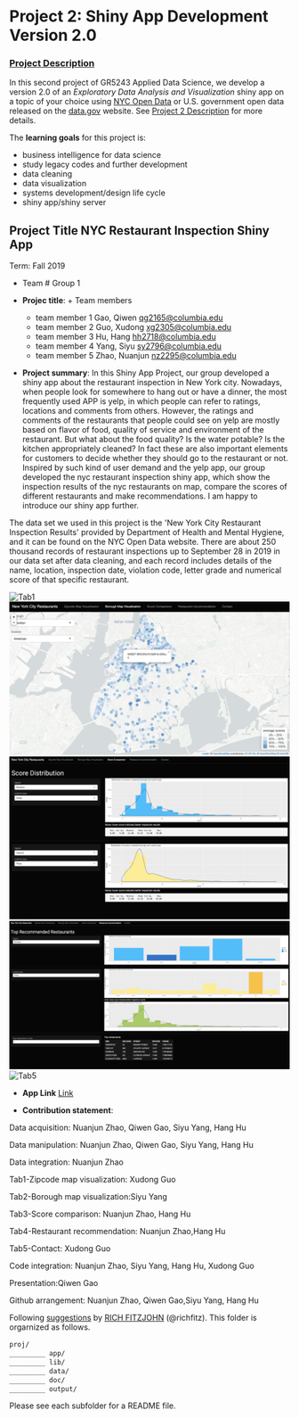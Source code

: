 # Project 2: Shiny App Development Version 2.0

### [Project Description](doc/project2_desc.md)


In this second project of GR5243 Applied Data Science, we develop a version 2.0 of an *Exploratory Data Analysis and Visualization* shiny app on a topic of your choice using [NYC Open Data](https://opendata.cityofnewyork.us/) or U.S. government open data released on the [data.gov](https://data.gov/) website. See [Project 2 Description](doc/project2_desc.md) for more details.  

The **learning goals** for this project is:

- business intelligence for data science
- study legacy codes and further development
- data cleaning
- data visualization
- systems development/design life cycle
- shiny app/shiny server


## Project Title NYC Restaurant Inspection Shiny App 
Term: Fall 2019

+ Team # Group 1
+ **Projec title**: + Team members
	+ team member 1  Gao, Qiwen qg2165@columbia.edu
  + team member 2  Guo, Xudong xg2305@columbia.edu
  + team member 3  Hu, Hang hh2718@columbia.edu
  + team member 4  Yang, Siyu sy2796@columbia.edu
  + team member 5  Zhao, Nuanjun nz2295@columbia.edu
                  


+ **Project summary**: In this Shiny App Project, our group developed a shiny app about the restaurant inspection in New York city. Nowadays, when people look for somewhere to hang out or have a dinner, the most frequently used APP is yelp, in which people can refer to ratings, locations and comments from others. However, the ratings and comments of the restaurants that people could see on yelp are mostly based on flavor of food, quality of service and environment of the restaurant. But what about the food quality? Is the water potable? Is the kitchen appropriately cleaned? In fact these are also important elements for customers to decide whether they should go to the restaurant or not. Inspired by such kind of user demand and the yelp app, our group developed the nyc restaurant inspection shiny app, which show the inspection results of the nyc restaurants on map, compare the scores of different restaurants and make recommendations. I am happy to introduce our shiny app further.

The data set we used in this project is the 'New York City Restaurant Inspection Results' provided by Department of Health and Mental Hygiene, and it can be found on the NYC Open Data website. There are about 250 thousand records of restaurant inspections up to September 28 in 2019 in our data set after data cleaning, and each record includes details of the name, location, inspection date, violation code, letter grade and numerical score of that specific restaurant.

![Tab1](https://github.com/TZstatsADS/fall2019-proj2--sec2-grp1/blob/master/lib/Tab3.png)
![Tab2](https://github.com/TZstatsADS/fall2019-proj2--sec2-grp1/blob/master/lib/Tab4.png)
![Tab3](https://github.com/TZstatsADS/fall2019-proj2--sec2-grp1/blob/master/lib/Tab1.png)
![Tab4](https://github.com/TZstatsADS/fall2019-proj2--sec2-grp1/blob/master/lib/Tab2.png)
![Tab5](https://github.com/TZstatsADS/fall2019-proj2--sec2-grp1/blob/master/lib/Tab5.png)

+ **App Link** [Link](https://proj2.shinyapps.io/Nycrestaurant_inspection/)


+ **Contribution statement**: 

Data acquisition: Nuanjun Zhao, Qiwen Gao, Siyu Yang, Hang Hu

Data manipulation: Nuanjun Zhao, Qiwen Gao, Siyu Yang, Hang Hu

Data integration: Nuanjun Zhao

Tab1-Zipcode map visualization: Xudong Guo

Tab2-Borough map visualization:Siyu Yang

Tab3-Score comparison: Nuanjun Zhao, Hang Hu

Tab4-Restaurant recommendation: Nuanjun Zhao,Hang Hu

Tab5-Contact: Xudong Guo

Code integration: Nuanjun Zhao, Siyu Yang, Hang Hu, Xudong Guo

Presentation:Qiwen Gao

Github arrangement: Nuanjun Zhao, Qiwen Gao,Siyu Yang, Hang Hu

Following [suggestions](http://nicercode.github.io/blog/2013-04-05-projects/) by [RICH FITZJOHN](http://nicercode.github.io/about/#Team) (@richfitz). This folder is orgarnized as follows.

```
proj/
_________ app/
_________ lib/
_________ data/
_________ doc/
_________ output/
```

Please see each subfolder for a README file.

